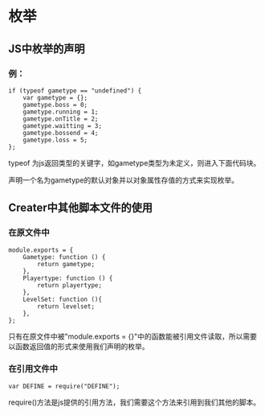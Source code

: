 # 枚举
## JS中枚举的声明
### 例：
```
if (typeof gametype == "undefined") {
    var gametype = {};
    gametype.boss = 0;
    gametype.running = 1;
    gametype.onTitle = 2;
    gametype.waitting = 3;
    gametype.bossend = 4;
    gametype.loss = 5;
};
```
typeof 为js返回类型的关键字，如gametype类型为未定义，则进入下面代码块。

声明一个名为gametype的默认对象并以对象属性存值的方式来实现枚举。

## Creater中其他脚本文件的使用
### 在原文件中
```
module.exports = {
    Gametype: function () {
        return gametype;
    },
    Playertype: function () {
        return playertype;
    },
    LevelSet: function (){
        return levelset;
    },
};
```
只有在原文件中被"module.exports = {}"中的函数能被引用文件读取，所以需要以函数返回值的形式来使用我们声明的枚举。

### 在引用文件中
```
var DEFINE = require("DEFINE");
```
require()方法是js提供的引用方法，我们需要这个方法来引用到我们其他的脚本。